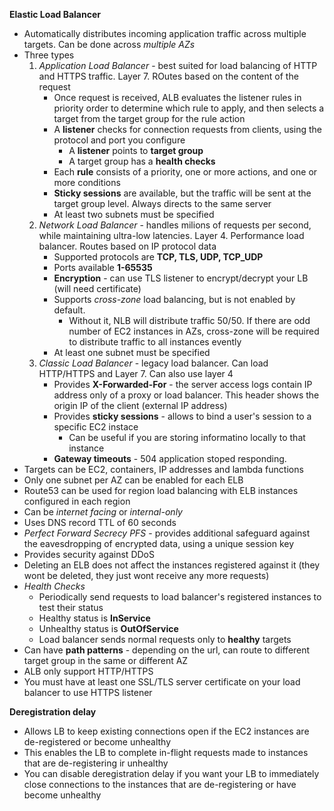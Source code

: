 __Elastic Load Balancer__
- Automatically distributes incoming application traffic across multiple targets. Can be done across *multiple AZs*
- Three types
    1. *Application Load Balancer* - best suited for load balancing of HTTP and HTTPS traffic. Layer 7. ROutes based on the content of the request
        - Once request is received, ALB evaluates the listener rules in priority order to determine which rule to apply, and then selects a target from the target group for the rule action
        - A **listener** checks for connection requests from clients, using the protocol and port you configure
            - A **listener** points to **target group**
            - A target group has a **health checks**
        - Each **rule** consists of a priority, one or more actions, and one or more conditions
        - **Sticky sessions** are available, but the traffic will be sent at the target group level. Always directs to the same server
        - At least two subnets must be specified
    2. *Network Load Balancer* - handles milions of requests per second, while maintaining ultra-low latencies. Layer 4. Performance load balancer. Routes based on IP protocol data
        - Supported protocols are **TCP, TLS, UDP, TCP_UDP**
        - Ports available **1-65535**
        - **Encryption** - can use TLS listener to encrypt/decrypt your LB (will need certificate)
        - Supports *cross-zone* load balancing, but is not enabled by default.
            - Without it, NLB will distribute traffic 50/50. If there are odd number of EC2 instances in AZs, cross-zone will be required to distribute traffic to all instances evently
        - At least one subnet must be specified
    3. *Classic Load Balancer* - legacy load balancer. Can load HTTP/HTTPS and Layer 7. Can also use layer 4
        - Provides **X-Forwarded-For** - the server access logs contain IP address only of a proxy or load balancer. This header shows the origin IP of the client (external IP address)
        - Provides **sticky sessions** - allows to bind a user's session to a specific EC2 instace
            - Can be useful if you are storing informatino locally to that instance
        - **Gateway timeouts** - 504 application stoped responding.
- Targets can be EC2, containers, IP addresses and lambda functions
- Only one subnet per AZ can be enabled for each ELB
- Route53 can be used for region load balancing with ELB instances configured in each region
- Can be *internet facing* or *internal-only*
- Uses DNS record TTL of 60 seconds
- *Perfect Forward Secrecy PFS* - provides additional safeguard against the eavesdropping of encrypted data, using a unique session key
- Provides security against DDoS
- Deleting an ELB does not affect the instances registered against it (they wont be deleted, they just wont receive any more requests)
- *Health Checks*
    - Periodically send requests to load balancer's registered instances to test their status
    - Healthy status is **InService**
    - Unhealthy status is **OutOfService**
    - Load balancer sends normal requests only to **healthy** targets
- Can have **path patterns** - depending on the url, can route to different target group in the same or different AZ
- ALB only support HTTP/HTTPS
- You must have at least one SSL/TLS server certificate on your load balancer to use HTTPS listener


__Deregistration delay__
- Allows LB to keep existing connections open if the EC2 instances are de-registered or become unhealthy
- This enables the LB to complete in-flight requests made to instances that are de-registering ir unhealthy
- You can disable deregistration delay if you want your LB to immediately close connections to the instances that are de-registering or have become unhealthy





















